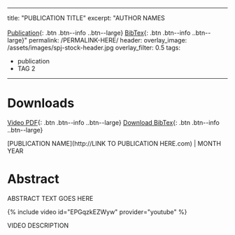 <!-- A pubication page is a page for a publication. The page is built to be flexible if a video will be embedded, but does not require a video. -->

<!-- 1: To create a new publication page, create a new markdown file within the _posts folder.

  <!-- Each publication should be titled: YEAR-MONTH-DATE-TITLE.md or 0000-00-00-title.md. There should be a date availible for each publication, although many will not be down to the day. Use "01" for the date in these instances. Example: 2003-01-01-wearing-the-hair-shirt.md -->

  <!-- Make sure to include ".md" in the title to ensure the file is using the markdown format. -->

  <!-- In the markdown file, copy and paste the following metadata: -->

  ---
  title: "PUBLICATION TITLE"
  excerpt: "AUTHOR NAMES
  <br><br>
  [Publication](/assets/pdf.pdf){: .btn .btn--info ..btn--large}
  [BibTex](/assets/bibtex/bibfile.bib){: .btn .btn--info ..btn--large}"
  permalink: /PERMALINK-HERE/
  header:
    overlay_image: /assets/images/spj-stock-header.jpg
    overlay_filter: 0.5
  tags:
  - publication
  - TAG 2
  ---
  <!-- To quickly show where Simon is located within the author list, add two atrisks around his name to bold it. Example: Faustyna Krawiec, Neel Krishnaswami,   **Simon Peyton Jones,** Tom Ellis, Andrew Fitzgibbon, Richard Eisenberg -->

  <!-- You can also copy this template and remove all of these comments around the metadata. -->

  <!-- Update the tags with the appropriate tags. The most common tags will be "publication" and "haskell" -->

<!-- 2: Copy the following content after the metadata. -->

# Downloads
<!-- this H1 (denoted by the single octothorpe before the word 'Downloads') should remain unchanged. -->
[Video PDF](/assets/pdf.pdf){: .btn .btn--info ..btn--large}
[Download BibTex](/assets/bibtex/bibfile.bib){: .btn .btn--info ..btn--large}
<!-- Both "publication" and "Bibtext" should remain unchanged. The links, however, should be adjusted to pull the correct information. -->

[PUBLICATION NAME](http://LINK TO PUBLICATION HERE.com) | MONTH YEAR
  <!-- If availible, the publication outlet (or venue) should be a link to the publisher's website. If not availible, the link above should be changed to plain text. Example: ACM SIGPLAN Conference on Programming Language Design and Implementation (PLDI'21) | June 2021 -->

# Abstract
<!-- this H1 (denoted by the single octothorpe before the word 'Abstract') should remain unchanged. -->
  <!-- Note: Make sure to enter at least twice to create seperate lines for the page. -->
ABSTRACT TEXT GOES HERE


<!-- Remove the following if the publication does not include a video -->
{% include video id="EPGqzkEZWyw" provider="youtube" %}
  <!-- This expression is used to embed a video from Youtube. The video ID in the above example is 'EPGqzkEZWyw'. This ID can be found on Youtube in a few differnet locations: in the video URL (after "watch?v=") or under "share", which creates a link such as "https://youtu.be/EPGqzkEZWyw". In this instance, the video ID is found after the backslash -->
VIDEO DESCRIPTION
  <!-- This is simply a breif description of the video. -->

